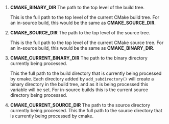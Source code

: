  1. **CMAKE_BINARY_DIR**
	The path to the top level of the build tree.
	
	This is the full path to the top level of the current CMake build tree. For an in-source build, this would be the same as **CMAKE_SOURCE_DIR**.
	
2. **CMAKE_SOURCE_DIR**
	The path to the top level of the source tree.
	
	This is the full path to the top level of the current CMake source tree. For an in-source build, this would be the same as **CMAKE_BINARY_DIR**.
	
3. **CMAKE_CURRENT_BINARY_DIR**
	The path to the binary directory currently being processed.
	
	This the full path to the build directory that is currently being processed by cmake. Each directory added by `add_subdirectory()` will create a binary directory in the build tree, and as it is being processed this variable will be set. For in-source builds this is the current source directory being processed.
	
4. **CMAKE_CURRENT_SOURCE_DIR**
	The path to the source directory currently being processed.
	This the full path to the source directory that is currently being processed by cmake.

<!--stackedit_data:
eyJoaXN0b3J5IjpbMTkyMjUwMDE0N119
-->